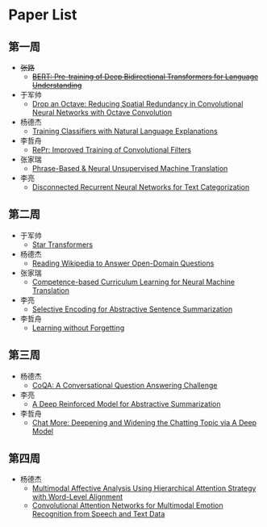 # Paper List

## 第一周
- ~~张路~~
  - ~~[BERT: Pre-training of Deep Bidirectional Transformers for Language Understanding](https://arxiv.org/pdf/1810.04805.pdf)~~
- 于军帅
  - [Drop an Octave: Reducing Spatial Redundancy in Convolutional Neural Networks with Octave Convolution](https://export.arxiv.org/pdf/1904.05049)
- 杨德杰
  - [Training Classifiers with Natural Language Explanations](https://aclweb.org/anthology/P18-1175)
- 李哲舟
  - [RePr: Improved Training of Convolutional Filters](https://arxiv.org/pdf/1811.07275v3.pdf)  
- 张家瑞
  - [Phrase-Based & Neural Unsupervised Machine Translation](https://arxiv.org/abs/1804.07755)
- 李亮
  - [Disconnected Recurrent Neural Networks for Text Categorization](https://www.aclweb.org/anthology/P18-1215)
  
## 第二周
- 于军帅
  - [Star Transformers](https://arxiv.org/abs/1902.09113)
- 杨德杰
  - [Reading Wikipedia to Answer Open-Domain Questions](https://cs.stanford.edu/~danqi/papers/acl2017.pdf)
- 张家瑞
  - [Competence-based Curriculum Learning for Neural Machine Translation](https://arxiv.org/abs/1903.09848)
- 李亮
  - [Selective Encoding for Abstractive Sentence Summarization](https://arxiv.org/abs/1704.07073)
- 李哲舟
  - [Learning without Forgetting](https://arxiv.org/pdf/1606.09282.pdf)

## 第三周

- 杨德杰
  - [CoQA: A Conversational Question Answering Challenge](https://arxiv.org/pdf/1808.07042.pdf)
- 李亮
  - [A Deep Reinforced Model for Abstractive Summarization](https://arxiv.org/pdf/1705.04304.pdf)
- 李哲舟
  - [Chat More: Deepening and Widening the Chatting Topic via A Deep Model](http://coai.cs.tsinghua.edu.cn/hml/media/files/2018SIGIR_Wangwenjie.pdf)  
## 第四周
- 杨德杰
  - [Multimodal Affective Analysis Using Hierarchical Attention Strategy with Word-Level Alignment](https://www.aclweb.org/anthology/P18-1207)
  - [Convolutional Attention Networks for Multimodal Emotion Recognition from Speech and Text Data](https://www.aclweb.org/anthology/W18-3304)


